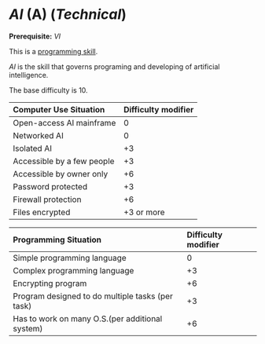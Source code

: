 # *AI* (A) (*Technical*)

**Prerequisite:** *VI*

This is a [programming skill](programming-skills.md).

*AI* is the skill that governs programing and developing of artificial intelligence.

The base difficulty is 10.

| Computer Use Situation     | Difficulty modifier |
| :------------------------- | :------------------ |
| Open-access AI mainframe   | 0                   |
| Networked AI               | 0                   |
| Isolated AI                | +3                  |
| Accessible by a few people | +3                  |
| Accessible by owner only   | +6                  |
| Password protected         | +3                  |
| Firewall protection        | +6                  |
| Files encrypted            | +3 or more          |

| Programming Situation                            | Difficulty modifier |
| :----------------------------------------------- | :------------------ |
| Simple programming language                      | 0                   |
| Complex programming language                     | +3                  |
| Encrypting program                               | +6                  |
| Program designed to do multiple tasks (per task) | +3                  |
| Has to work on many O.S.(per additional system)  | +6                  |

